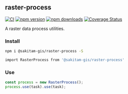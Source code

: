 ## raster-process

[![CI](https://github.com/sakitam-gis/raster-process/actions/workflows/ci.yml/badge.svg)](https://github.com/sakitam-gis/raster-process/actions/workflows/ci.yml) [![npm version](https://badgen.net/npm/v/@sakitam-gis/raster-process)](https://npm.im/@sakitam-gis/raster-process) [![npm downloads](https://badgen.net/npm/dm/@sakitam-gis/raster-process)](https://npm.im/@sakitam-gis/raster-process) [![Coverage Status](https://coveralls.io/repos/github/sakitam-gis/raster-process/badge.svg?branch=master)](https://coveralls.io/github/sakitam-gis/raster-process?branch=master)

A raster data process utilities.

### Install

```bash
npm i @sakitam-gis/raster-process -S

import RasterProcess from '@sakitam-gis/raster-process'
```

### Use

```ts
const process = new RasterProcess();
process.use(task).use(task);
```
